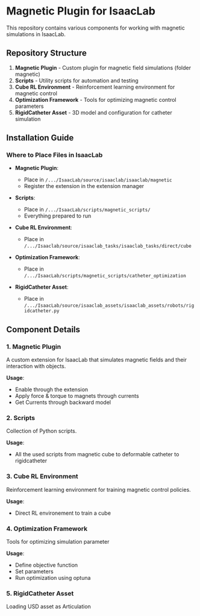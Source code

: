 # Magnetic Plugin for IsaacLab

This repository contains various components for working with magnetic simulations in IsaacLab.

## Repository Structure

1. **Magnetic Plugin** - Custom plugin for magnetic field simulations (folder magnetic)
2. **Scripts** - Utility scripts for automation and testing
3. **Cube RL Environment** - Reinforcement learning environment for magnetic control
4. **Optimization Framework** - Tools for optimizing magnetic control parameters
5. **RigidCatheter Asset** - 3D model and configuration for catheter simulation

## Installation Guide

### Where to Place Files in IsaacLab

- **Magnetic Plugin**: 
  - Place in `/.../IsaacLab/source/isaaclab/isaaclab/magnetic`
  - Register the extension in the extension manager

- **Scripts**:
  - Place in `/.../IsaacLab/scripts/magnetic_scripts/`
  - Everything prepared to run

- **Cube RL Environment**:
  - Place in `/.../Isaaclab/source/isaaclab_tasks/isaaclab_tasks/direct/cube`

- **Optimization Framework**:
  - Place in `/.../IsaacLab/scripts/magnetic_scripts/catheter_optimization`

- **RigidCatheter Asset**:
  - Place in `/.../IsaacLab/source/isaaclab_assets/isaaclab_assets/robots/rigidcatheter.py`

## Component Details

### 1. Magnetic Plugin

A custom extension for IsaacLab that simulates magnetic fields and their interaction with objects.

**Usage**:
- Enable through the extension
- Apply force & torque to magnets through currents
- Get Currents through backward model

### 2. Scripts

Collection of Python scripts.

**Usage**:
- All the used scripts from magnetic cube to deformable catheter to rigidcatheter

### 3. Cube RL Environment

Reinforcement learning environment for training magnetic control policies.

**Usage**:
- Direct RL environement to train a cube

### 4. Optimization Framework

Tools for optimizing simulation parameter

**Usage**:
- Define objective function
- Set parameters
- Run optimization using optuna

### 5. RigidCatheter Asset

Loading USD asset as Articulation

